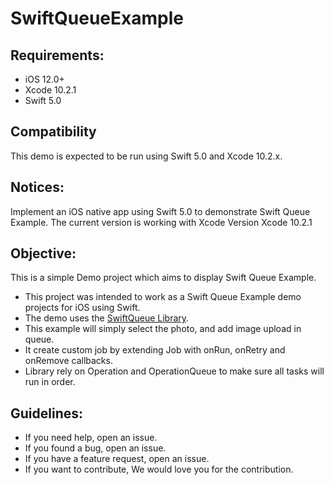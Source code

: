 # SwiftQueueExample
## Requirements:
* iOS 12.0+
* Xcode 10.2.1
* Swift 5.0

## Compatibility
This demo is expected to be run using Swift 5.0 and Xcode 10.2.x.

## Notices:
Implement an iOS native app using Swift 5.0 to demonstrate Swift Queue Example. The current version is working with Xcode Version Xcode 10.2.1

## Objective:
This is a simple Demo project which aims to display Swift Queue Example.
* This project was intended to work as a  Swift Queue Example demo projects for iOS using Swift. 
* The demo uses the [SwiftQueue Library](https://github.com/lucas34/SwiftQueue).
* This example will simply select the photo, and add image upload in queue.
* It create custom job by extending Job with onRun, onRetry and onRemove callbacks.
* Library rely on Operation and OperationQueue to make sure all tasks will run in order.

## Guidelines:
* If you need help, open an issue.
* If you found a bug, open an issue.
* If you have a feature request, open an issue.
* If you want to contribute, We would love you for the contribution.
